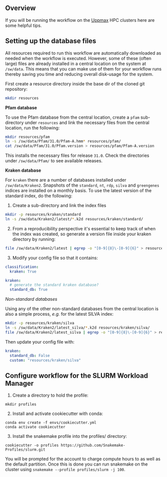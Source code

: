 ## Overview
If you will be running the workflow on the [Uppmax](https://uppmax.uu.se/) HPC clusters here are some helpful tips.

## Setting up the database files
All resources required to run this workflow are automatically downloaded as needed when the workflow is executed. However, some of these (often large) files are already installed in a central location on the system at `/sw/data`. This means that you can make use of them for your workflow runs thereby saving you time and reducing overall disk-usage for the system.

First create a resource directory inside the base dir of the cloned git repository:
```bash
mkdir resources
```

**Pfam database**

To use the Pfam database from the central location, create a `pfam` sub-directory under `resources` and link the necessary files from the central location, run the following:
```bash
mkdir resources/pfam
ln -s /sw/data/Pfam/31.0/Pfam-A.hmm* resources/pfam/
cat /sw/data/Pfam/31.0/Pfam.version > resources/pfam/Pfam-A.version
```

This installs the necessary files for release `31.0`. Check the directories under `/sw/data/Pfam/` to see available releases.

**Kraken database**

For `kraken` there are a number of databases installed under `/sw/data/Kraken2`. Snapshots of the `standard`, `nt`, `rdp`, `silva` and `greengenes` indices are installed on a monthly basis. To use the latest version of the standard index, do the following:

1. Create a sub-directory and link the index files

```bash
mkdir -p resources/kraken/standard
ln -s /sw/data/Kraken2/latest/*.k2d resources/kraken/standard/
```

2. From a reproducibility perspective it's essential to keep track of when the index was created, so generate a version file inside your kraken directory by running:
```bash
file /sw/data/Kraken2/latest | egrep -o "[0-9]{8}\-[0-9]{6}" > resources/kraken/standard/kraken.version
```

3. Modify your config file so that it contains:

```yaml
classification:
  kraken: True

kraken:
  # generate the standard kraken database?
  standard_db: True
```

_Non-standard databases_

Using any of the other non-standard databases from the central location is also a simple process, _e.g._ for the latest SILVA index:

```bash
mkdir -p resources/kraken/silva
ln -s /sw/data/Kraken2/latest_silva/*.k2d resources/kraken/silva/
file /sw/data/Kraken2/latest_silva | egrep -o "[0-9]{8}\-[0-9]{6}" > resources/kraken/silva/kraken.version
```

Then update your config file with: 

```yaml
kraken:
  standard_db: False
  custom: "resources/kraken/silva"
```

## Configure workflow for the SLURM Workload Manager

1. Create a directory to hold the profile:

```
mkdir profiles
```

2. Install and activate cookiecutter with conda:

```
conda env create -f envs/cookiecutter.yml
conda activate cookiecutter
```

3. Install the snakemake profile into the profiles/ directory:

```
cookiecutter -o profiles https://github.com/Snakemake-Profiles/slurm.git
```

You will be prompted for the account to charge compute hours to as well
as the default partition. Once this is done you can run snakemake on
the cluster using `snakemake --profile profiles/slurm -j 100`.
